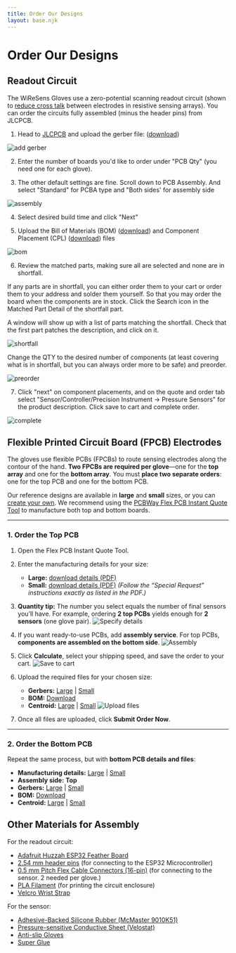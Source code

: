 ```yaml
---
title: Order Our Designs
layout: base.njk
---
```


# Order Our Designs



## Readout Circuit

The WiReSens Gloves use a zero-potential scanning readout circuit (shown to [reduce cross talk](https://www.sciencedirect.com/science/article/abs/pii/S0924424798002040) between electrodes in resistive sensing arrays). You can order the circuits fully assembled (minus the header pins) from JLCPCB. 

1. Head to [JLCPCB](https://jlcpcb.com/) and upload the gerber file: ([download](assets/16x16Feather.zip))

![add gerber](assets/add_gerber.png)

2. Enter the number of boards you'd like to order under "PCB Qty" (you need one for each glove). 

3. The other default settings are fine. Scroll down to PCB Assembly. And select "Standard" for PCBA type and "Both sides' for assembly side

![assembly](assets/pcb_assembly.png)

4. Select desired build time and click "Next"

5. Upload the Bill of Materials  (BOM) ([download](assets/bom.csv)) and Component Placement (CPL) ([download](assets/positions.csv)) files

![bom](assets/bom_cpl.png)

6. Review the matched parts, making sure all are selected and none are in shortfall. 



If any parts are in shortfall, you can either order them to your cart or order them to your address and solder them yourself. So that you may order the board when the components are in stock. Click the Search icon in the Matched Part Detail of the shortfall part.

A window will show up with a list of parts matching the shortfall. Check that the first part patches the description, and click on it.

![shortfall](assets/shortfall.png)

Change the QTY to the desired number of components (at least covering what is in shortfall, but you can always order more to be safe) and preorder.

![preorder](assets/preorder.png)

7. Click "next" on component placements, and on the quote and order tab select "Sensor/Controller/Precision Instrument -> Pressure Sensors" for the product description. Click save to cart and complete order. 

![complete](assets/complete_order.png)


## Flexible Printed Circuit Board (FPCB) Electrodes

The gloves use flexible PCBs (FPCBs) to route sensing electrodes along the contour of the hand. **Two FPCBs are required per glove**—one for the **top array** and one for the **bottom array**.
You must **place two separate orders**: one for the top PCB and one for the bottom PCB.

Our reference designs are available in **large** and **small** sizes, or you can [create your own]().
We recommend using the [PCBWay Flex PCB Instant Quote Tool](https://www.pcbway.com/flexible.aspx) to manufacture both top and bottom boards.

---

### 1. Order the **Top PCB**

1. Open the Flex PCB Instant Quote Tool.
2. Enter the manufacturing details for your size:

   * **Large:** [download details (PDF)](assets/large_pcb_top_details.pdf)
   * **Small:** [download details (PDF)](assets/small_pcb_top_details.pdf)
     *(Follow the “Special Request” instructions exactly as listed in the PDF.)*
3. **Quantity tip:** The number you select equals the number of final sensors you’ll have. For example, ordering **2 top PCBs** yields enough for **2 sensors** (one glove pair).
   ![Specify details](assets/specify_details.png)
4. If you want ready-to-use PCBs, add **assembly service**. For top PCBs, **components are assembled on the bottom side**.
   ![Assembly](assets/assembly.png)
5. Click **Calculate**, select your shipping speed, and save the order to your cart.
   ![Save to cart](assets/calculate.png)
6. Upload the required files for your chosen size:

   * **Gerbers:** [Large](assets/Large_FPCB_Top_Gerbers.zip) | [Small](assets/Small_FPCB_Top_Gerbers.zip)
   * **BOM:** [Download](assets/flex_bom.xlsx)
   * **Centroid:** [Large](assets/large_top.pos) | [Small](assets/small_top.pos)
     ![Upload files](assets/upload_files.png)
7. Once all files are uploaded, click **Submit Order Now**.

---

### 2. Order the **Bottom PCB**

Repeat the same process, but with **bottom PCB details and files**:

* **Manufacturing details:** [Large](assets/large_pcb_bot_details.pdf) | [Small](assets/small_pcb_bot_details.pdf)
* **Assembly side:** **Top**
* **Gerbers:** [Large](assets/Large_FPCB_Bot_Gerbers.zip) | [Small](assets/Small_FPCB_Bot_Gerbers.zip)
* **BOM:** [Download](assets/flex_bom.xlsx)
* **Centroid:** [Large](assets/large_back.pos) | [Small](assets/small_bot.pos)



## Other Materials for Assembly

For the readout circuit:

* [Adafruit Huzzah ESP32 Feather Board](https://www.digikey.com/en/products/detail/adafruit-industries-llc/3591/8119805?gclsrc=aw.ds&gad_source=1&gad_campaignid=20243136172&gbraid=0AAAAADrbLlgIO8C_ilnVVgWgsCbx8uOy1&gclid=CjwKCAjwwNbEBhBpEiwAFYLtGMsl5UhCbYTguXWj6P3x7uX0yz5KJd8kKBPR7fHwGWJzBXyPuz6oORoCrzEQAvD_BwE)
* [2.54 mm header pins](https://www.amazon.com/2-54mm-Stright-Female-Single-Connector/dp/B0DYYL6CQF?gQT=1) (for connecting to the ESP32 Microcontroller)
* [0.5 mm Pitch Flex Cable Connectors (16-pin)](https://www.amazon.com/dp/B07RY9QZ4Q) (for connecting to the sensor. 2 needed per glove.)
* [PLA Filament](https://www.matterhackers.com/store/l/pro-series-pla/sk/MY6C8H7E) (for printing the circuit enclosure)
* [Velcro Wrist Strap](https://www.amazon.com/VELCRO-Brand-ONE-WRAP-Double-Sided-Multi-Purpose/dp/B00JWU77N2/ref=sr_1_11?crid=1D6ZL1G7ND6Z5&dib=eyJ2IjoiMSJ9.-ycYKzOndCCCo7OcaxsPn6GhyrddOLFoIcQyazfgWO7SVIA75XHtZBpQGx_JMi4wTVHZvnfa0gvC0lsRa9C2P4y6aCsHLD4FUdbySjZDON7TTznO8knROgZEPL1bII_-4wLK7bIxW_SzHMWVUY2ktHyXhrBMDMYBo70kYNMIoJJg82pmGvEUe3tB90TKeoABJuoY0-JS69h-A6MigTCtb3Z2ZdEwhlvzsE8bxezqwRPE-a1_edVr-PMw7uje8zeTHjqd_-KnGX8ApM-3Q9KCpZ_BygR95a3yvVvYuPOeExY.F-Git40A0vEgHGfnzXMoIRJ3LJ_HachBhDROv_GkK2o&dib_tag=se&keywords=amazon%2Bvelcro%2Broll&qid=1754663856&sprefix=amazon%2Bvelcro%2Broll%2Caps%2C102&sr=8-11&th=1)

For the sensor:
* [Adhesive-Backed Silicone Rubber (McMaster 9010K51)](https://www.mcmaster.com/catalog/131/4075/9010K51)
* [Pressure-sensitive Conductive Sheet (Velostat)](https://www.testequity.com/product/105ST1704-1704-36X150?gad_source=1&gad_campaignid=15361162544&gbraid=0AAAAACbfxe3enEdoGNHWxGsmpIO1VT7L9&gclid=CjwKCAjwwNbEBhBpEiwAFYLtGLfEWRpY1I3_rKat3TOYgGDo0PvJwmjR_XOuapeyblOQraFduUomABoC7JEQAvD_BwE)
* [Anti-slip Gloves](https://www.amazon.com/dp/B092HM55SQ?ref=ppx_yo2ov_dt_b_fed_asin_title&th=1)
* [Super Glue](https://www.amazon.com/GH1200-Brush-Applicator-Nozzle-Cyanoacrylate/dp/B0D9SR1XNP/ref=sr_1_3?dib=eyJ2IjoiMSJ9.XOjNPA5U1xDtBJUZWk7DHXejkpRsMFpxCZxejko5J5Tjvt_lrNILVLFK5RsFqUpz4QOA_ex2JyfQAYZJL-kKh9f3UIBBF4qseMsiLeo3JbH5UcLUeDwVSA2y3jMWUKmXs42pgt-5_zETAYzSXW7lBNhx_giOEf0A9kZz1F1MKeW-S_FHVVE_SFYUwWfsyemD0vOR9w5VDMar2zsSOmmtOpC6IoHWzX90ZB7kvMe8gFY.Bf2M33syK1qe436yDlzgt2DI8hMu6ps5K2PSACJ_9cw&dib_tag=se&hvadid=548236050385&hvdev=c&hvexpln=0&hvlocphy=9002000&hvnetw=g&hvocijid=14014353149079918094--&hvqmt=e&hvrand=14014353149079918094&hvtargid=kwd-1183129925929&hydadcr=29474_10168008&keywords=super+glue+on+amazon&mcid=14a6ea32bba73e9387210ce40e1804f5&qid=1754664474&sr=8-3)
